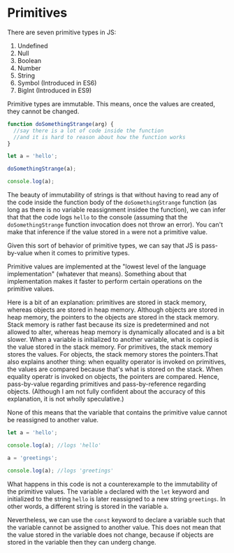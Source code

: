 # Primitives

There are seven primitive types in JS:
1. Undefined
2. Null
3. Boolean
4. Number
5. String
6. Symbol (Introduced in ES6)
7. BigInt (Introduced in ES9)

Primitive types are immutable. This means, once the values are created, they cannot be changed. 

```javascript
function doSomethingStrange(arg) {
  //say there is a lot of code inside the function
  //and it is hard to reason about how the function works
}

let a = 'hello';

doSomethingStrange(a);

console.log(a);
```

The beauty of immutability of strings is that without having to read any of the code inside the function body of the `doSomethingStrange` function (as long as there is no variable reassignment insidee the function), we can infer that that the code logs `hello` to the console (assuming that the `doSomethingStrange` function invocation does not throw an error). You can't make that inference if the value stored in `a` were not a primitive value.

Given this sort of behavior of primitive types, we can say that JS is pass-by-value when it comes to primitive types. 

Primitive values are implemented at the "lowest level of the language implementation" (whatever that means). Something about that implementation makes it faster to perform certain operations on the primitive values. 

Here is a bit of an explanation: primitives are stored in stack memory, whereas objects are stored in heap memory. Although objects are stored in heap memory, the pointers to the objects are stored in the stack memory. Stack memory is rather fast because its size is predetermined and not allowed to alter, whereas heap memory is dynamically allocated and is a bit slower. When a variable is initialized to another variable, what is copied is the value stored in the stack memory. For
primitives, the stack memory stores the values. For objects, the stack memory stores the pointers.That also explains another thing: when equality operator is invoked on primitives, the values are compared because that's what is stored on the stack. When equality operatr is invoked on objects, the pointers are compared. Hence, pass-by-value regarding primitives and pass-by-reference regarding objects. (Although I am not fully confident about the accuracy of this explanation, it is not wholly speculative.)

None of this means that the variable that contains the primitive value cannot be reassigned to another value. 

```javascript
let a = 'hello';

console.log(a); //logs 'hello'

a = 'greetings';

console.log(a); //logs 'greetings'
```

What happens in this code is not a counterexample to the immutability of the primitive values. The variable `a` declared with the `let` keyword and initialized to the string `hello` is later reassigned to a new string `greetings`. In other words, a different string is stored in the variable `a`.

Nevertheless, we can use the `const` keyword to declare a variable such that the variable cannot be assigned to another value. This does not mean that the value stored in the variable does not change, because if objects are stored in the variable then they can underg change.
